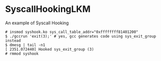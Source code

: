 SyscallHookingLKM
=================

An example of Syscall Hooking


```
# insmod syshook.ko sys_call_table_addr="0xffffffff81401200"
$ ./gccrun 'exit(3);' # yes, gcc generates code using sys_exit_group instead
$ dmesg | tail -n1
[ 2351.072440] Hooked sys_exit_group (3)
# rmmod syshook
```
